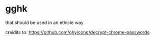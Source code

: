 # gghk
that should be used in an ethicle way

creidits to:
https://github.com/ohyicong/decrypt-chrome-passwords
